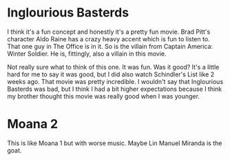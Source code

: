 # Inglourious Basterds

I think it's a fun concept and honestly it's a pretty fun movie. Brad Pitt's character Aldo Raine has a crazy heavy accent which is fun to listen to. That one guy in The Office is in it. So is the villain from Captain America: Winter Soldier. He is, fittingly, also a villain in this movie. 

Not really sure what to think of this one. It was fun. Was it good? It's a little hard for me to say it was good, but I did also watch Schindler's List like 2 weeks ago. That movie was pretty incredible. I wouldn't say that Inglourious Basterds was bad, but I think I had a bit higher expectations because I think my brother thought this movie was really good when I was younger. 

# Moana 2

This is like Moana 1 but with worse music. Maybe Lin Manuel Miranda is the goat.